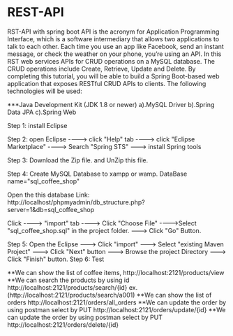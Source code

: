 # REST-API
RST-API with spring boot
API is the acronym for Application Programming Interface, which is a software intermediary that allows two applications to talk to each other. 
Each time you use an app like Facebook, send an instant message, or check the weather on your phone, you’re using an API.
In this RST web services APIs for CRUD operations on a MySQL database. The CRUD operations include Create, Retrieve, Update and Delete. 
By completing this tutorial, you will be able to 
build a Spring Boot-based web application that exposes RESTful CRUD APIs to clients. The following technologies will be used: 

***Java Development Kit (JDK 1.8 or newer) 
a).MySQL Driver
b).Spring Data JPA
c).Spring Web

Step 1:
install Eclipse

Step 2:
open Eclipse ----> click "Help" tab ----> click "Eclipse Marketplace"  ----> Search "Spring STS" --->
install Spring tools

Step 3:
Download the Zip file. and  UnZip this file.

Step 4:
Create MySQL Database to xampp or wamp.
DataBase name="sql_coffee_shop"

Open the this database
Link: http://localhost/phpmyadmin/db_structure.php?server=1&db=sql_coffee_shop

Click ----> "import" tab ----> Click "Choose File" ---->Select "sql_coffee_shop.sql" in the project folder.  --->  Click "Go" Button.


Step 5:
Open the Eclipse  ---> Click "import"  ---> Select "existing Maven Project" ---> Click "Next" button ---> Browse the project Directory  ---> Click "Finish" button.
Step 6:
Test

**We can show the list of coffee items, http://localhost:2121/products/view
**We can search the products by using id http://localhost:2121/products/search/{id}
ex. (http://localhost:2121/products/search/a001)
**We can show the list of orders http://localhost:2121/orders/all_orders
**We can update the order by using postman select by PUT http://localhost:2121/orders/update/{id}
**We can update the order by using postman select by PUT http://localhost:2121/orders/delete/{id}


